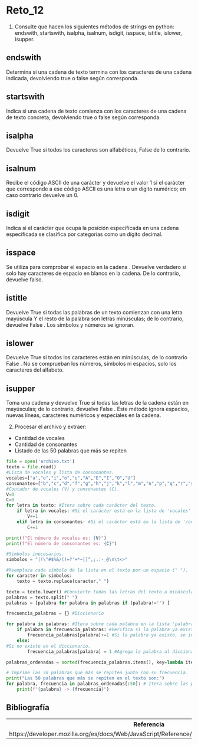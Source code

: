 # Reto_12

1. Consulte que hacen los siguientes métodos de strings en python: endswith, startswith, isalpha, isalnum, isdigit, isspace, istitle, islower, isupper.
## endswith
Determina si una cadena de texto termina con los caracteres de una cadena indicada, devolviendo true o false según corresponda.
## startswith
Indica si una cadena de texto comienza con los caracteres de una cadena de texto concreta, devolviendo true o false según corresponda.
## isalpha
Devuelve True si todos los caracteres son alfabéticos, False de lo contrario.
## isalnum
Recibe el código ASCII de una carácter y devuelve el valor 1 si el carácter que corresponde a ese código ASCII es una letra o un dígito numérico; en caso contrario devuelve un 0.
## isdigit
Indica si el carácter que ocupa la posición especificada en una cadena especificada se clasifica por categorías como un dígito decimal.
## isspace
Se utiliza para comprobar el espacio en la cadena . Devuelve verdadero si solo hay caracteres de espacio en blanco en la cadena. De lo contrario, devuelve falso.
## istitle
Devuelve True si todas las palabras de un texto comienzan con una letra mayúscula Y el resto de la palabra son letras minúsculas; de lo contrario, devuelve False . Los símbolos y números se ignoran.
## islower
Devuelve True si todos los caracteres están en minúsculas, de lo contrario False . No se comprueban los números, símbolos ni espacios, solo los caracteres del alfabeto.
## isupper
Toma una cadena y devuelve True si todas las letras de la cadena están en mayúsculas; de lo contrario, devuelve False . Este método ignora espacios, nuevas líneas, caracteres numéricos y especiales en la cadena.


2. Procesar el archivo y extraer:

* Cantidad de vocales
* Cantidad de consonantes
* Listado de las 50 palabras que más se repiten

```python
file = open('archivo.txt') 
texto = file.read() 
#Lista de vocales y lista de consonantes.
vocales=["a","e","i","o","u","A","E","I","O","U"]
consonantes=["b","c","d","f","g","h","j","k","l","m","n","p","q","r","s","t","v","w","x","y","z","B","C","D","F","G","H","J","K","L","M","N","P","Q","R","S","T","V","W","X","Y","Z"]
#Contador de vocales (V) y consonantes (C).
V=0
C=0
for letra in texto: #Itera sobre cada carácter del texto.
    if letra in vocales: #Si el carácter está en la lista de 'vocales' incrememta 1 al valor de V.
        V+=1
    elif letra in consonantes: #Si el carácter está en la lista de 'consonantes' incrememta 1 al valor de C.
        C+=1

print(f"El número de vocales es: {V}")
print(f"El número de consonantes es: {C}")

#Simbolos inecesarios.
simbolos = "|!\"#$%&/()=?'+*~[]^,;.:-_@\n\t<>" 

#Reemplaza cada símbolo de la lista en el texto por un espacio (" ").
for caracter in simbolos:
    texto = texto.replace(caracter," ")

texto = texto.lower() #Convierte todas las letras del texto a minúsculas.
palabras = texto.split(" ")
palabras = [palabra for palabra in palabras if (palabra!='') ]  

frecuencia_palabras = {} #Diccionario

for palabra in palabras: #Itera sobre cada palabra en la lista 'palabras'.
    if palabra in frecuencia_palabras: #Verifica si la palabra ya existe en el diccionario.
        frecuencia_palabras[palabra]+=1 #Si la palabra ya existe, se incrementa el valor de su frecuencia en 1.
    else:
#Si no existe en el diccionario.
        frecuencia_palabras[palabra] = 1 #Agrega la palabra al diccionario como clave y como valor se establece una frecuencia inicial de 1.

palabras_ordenadas = sorted(frecuencia_palabras.items(), key=lambda item: item[1], reverse=True)

# Imprime las 50 palabras que más se repiten junto con su frecuencia.
print("Las 50 palabras que más se repiten en el texto son:")
for palabra, frecuencia in palabras_ordenadas[:50]: # Itera sobre las primeras 50 tuplas de 'palabras_ordenadas'.
    print(f"{palabra} -> {frecuencia}")
```

<h2>Bibliografía</h2>
    <div class="bibliografia">
        <table>
            <tr>
                <th>Referencia</th>
            </tr>
          <tr>
                <td>https://developer.mozilla.org/es/docs/Web/JavaScript/Reference/Global_Objects/String/startsWith"></a></td>
            </tr> 
          <tr>


